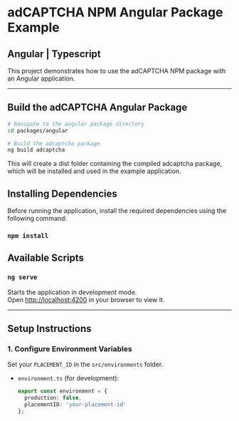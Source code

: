 # adCAPTCHA NPM Angular Package Example  
## Angular | Typescript 

This project demonstrates how to use the adCAPTCHA NPM package with an Angular application.

---

## Build the adCAPTCHA Angular Package  
 
```bash
# Navigate to the angular package directory
cd packages/angular  

# Build the adcaptcha package
ng build adcaptcha  
```

This will create a dist folder containing the compiled adcaptcha package, which will be installed and used in the example application.

## Installing Dependencies  

Before running the application, install the required dependencies using the following command:  
### `npm install`  

## Available Scripts  

### `ng serve`  
Starts the application in development mode.  
Open [http://localhost:4200](http://localhost:4200) in your browser to view it.

---

## Setup Instructions  

### 1. Configure Environment Variables  
Set your `PLACEMENT_ID` in the `src/environments` folder.  

- `environment.ts` (for development):
  ```typescript
  export const environment = {
    production: false,
    placementID: 'your-placement-id'
  };
  ```
